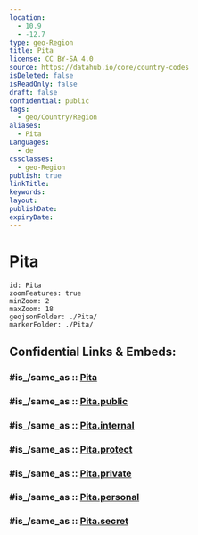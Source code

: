 ```yaml
---
location:
  - 10.9
  - -12.7
type: geo-Region
title: Pita
license: CC BY-SA 4.0
source: https://datahub.io/core/country-codes
isDeleted: false
isReadOnly: false
draft: false
confidential: public
tags:
  - geo/Country/Region
aliases:
  - Pita
Languages:
  - de
cssclasses:
  - geo-Region
publish: true
linkTitle:
keywords:
layout:
publishDate:
expiryDate:
---
```


# Pita

```leaflet
id: Pita
zoomFeatures: true 
minZoom: 2 
maxZoom: 18
geojsonFolder: ./Pita/
markerFolder: ./Pita/
```


## Confidential Links & Embeds: 

### #is_/same_as :: [Pita](/_Standards/Earth/Continent/Africa/Africa~West/Guinea/Regions~Guinea/Mamou/counties~Mamou/Pita.md) 

### #is_/same_as :: [Pita.public](/_public/Earth/Continent/Africa/Africa~West/Guinea/Regions~Guinea/Mamou/counties~Mamou/Pita.public.md) 

### #is_/same_as :: [Pita.internal](/_internal/Earth/Continent/Africa/Africa~West/Guinea/Regions~Guinea/Mamou/counties~Mamou/Pita.internal.md) 

### #is_/same_as :: [Pita.protect](/_protect/Earth/Continent/Africa/Africa~West/Guinea/Regions~Guinea/Mamou/counties~Mamou/Pita.protect.md) 

### #is_/same_as :: [Pita.private](/_private/Earth/Continent/Africa/Africa~West/Guinea/Regions~Guinea/Mamou/counties~Mamou/Pita.private.md) 

### #is_/same_as :: [Pita.personal](/_personal/Earth/Continent/Africa/Africa~West/Guinea/Regions~Guinea/Mamou/counties~Mamou/Pita.personal.md) 

### #is_/same_as :: [Pita.secret](/_secret/Earth/Continent/Africa/Africa~West/Guinea/Regions~Guinea/Mamou/counties~Mamou/Pita.secret.md)

